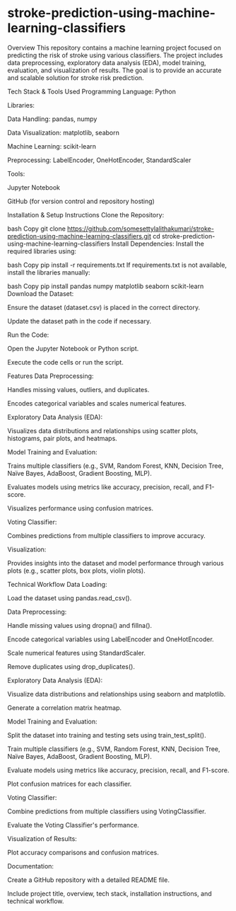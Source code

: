 # stroke-prediction-using-machine-learning-classifiers

Overview
This repository contains a machine learning project focused on predicting the risk of stroke using various classifiers. The project includes data preprocessing, exploratory data analysis (EDA), model training, evaluation, and visualization of results. The goal is to provide an accurate and scalable solution for stroke risk prediction.

Tech Stack & Tools Used
Programming Language: Python

Libraries:

Data Handling: pandas, numpy

Data Visualization: matplotlib, seaborn

Machine Learning: scikit-learn

Preprocessing: LabelEncoder, OneHotEncoder, StandardScaler

Tools:

Jupyter Notebook

GitHub (for version control and repository hosting)

Installation & Setup Instructions
Clone the Repository:

bash
Copy
git clone https://github.com/somesettylalithakumari/stroke-prediction-using-machine-learning-classifiers.git
cd stroke-prediction-using-machine-learning-classifiers
Install Dependencies:
Install the required libraries using:

bash
Copy
pip install -r requirements.txt
If requirements.txt is not available, install the libraries manually:

bash
Copy
pip install pandas numpy matplotlib seaborn scikit-learn
Download the Dataset:

Ensure the dataset (dataset.csv) is placed in the correct directory.

Update the dataset path in the code if necessary.

Run the Code:

Open the Jupyter Notebook or Python script.

Execute the code cells or run the script.

Features
Data Preprocessing:

Handles missing values, outliers, and duplicates.

Encodes categorical variables and scales numerical features.

Exploratory Data Analysis (EDA):

Visualizes data distributions and relationships using scatter plots, histograms, pair plots, and heatmaps.

Model Training and Evaluation:

Trains multiple classifiers (e.g., SVM, Random Forest, KNN, Decision Tree, Naïve Bayes, AdaBoost, Gradient Boosting, MLP).

Evaluates models using metrics like accuracy, precision, recall, and F1-score.

Visualizes performance using confusion matrices.

Voting Classifier:

Combines predictions from multiple classifiers to improve accuracy.

Visualization:

Provides insights into the dataset and model performance through various plots (e.g., scatter plots, box plots, violin plots).

Technical Workflow
Data Loading:

Load the dataset using pandas.read_csv().

Data Preprocessing:

Handle missing values using dropna() and fillna().

Encode categorical variables using LabelEncoder and OneHotEncoder.

Scale numerical features using StandardScaler.

Remove duplicates using drop_duplicates().

Exploratory Data Analysis (EDA):

Visualize data distributions and relationships using seaborn and matplotlib.

Generate a correlation matrix heatmap.

Model Training and Evaluation:

Split the dataset into training and testing sets using train_test_split().

Train multiple classifiers (e.g., SVM, Random Forest, KNN, Decision Tree, Naïve Bayes, AdaBoost, Gradient Boosting, MLP).

Evaluate models using metrics like accuracy, precision, recall, and F1-score.

Plot confusion matrices for each classifier.

Voting Classifier:

Combine predictions from multiple classifiers using VotingClassifier.

Evaluate the Voting Classifier's performance.

Visualization of Results:

Plot accuracy comparisons and confusion matrices.

Documentation:

Create a GitHub repository with a detailed README file.

Include project title, overview, tech stack, installation instructions, and technical workflow.

